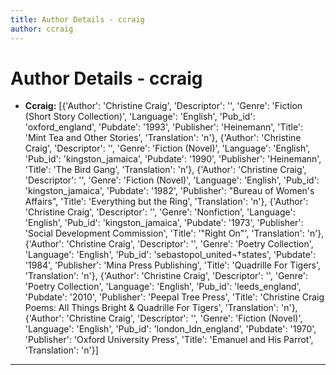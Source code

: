 ```yaml
---
title: Author Details - ccraig
author: ccraig
---
```


# Author Details - ccraig

<ul>
    <li><strong>Ccraig:</strong> [{'Author': 'Christine Craig', 'Descriptor': '', 'Genre': 'Fiction (Short Story Collection)', 'Language': 'English', 'Pub_id': 'oxford_england', 'Pubdate': '1993', 'Publisher': 'Heinemann', 'Title': 'Mint Tea and Other Stories', 'Translation': 'n'}, {'Author': 'Christine Craig', 'Descriptor': '', 'Genre': 'Fiction (Novel)', 'Language': 'English', 'Pub_id': 'kingston_jamaica', 'Pubdate': '1990', 'Publisher': 'Heinemann', 'Title': 'The Bird Gang', 'Translation': 'n'}, {'Author': 'Christine Craig', 'Descriptor': '', 'Genre': 'Fiction (Novel)', 'Language': 'English', 'Pub_id': 'kingston_jamaica', 'Pubdate': '1982', 'Publisher': "Bureau of Women's Affairs", 'Title': 'Everything but the Ring', 'Translation': 'n'}, {'Author': 'Christine Craig', 'Descriptor': '', 'Genre': 'Nonfiction', 'Language': 'English', 'Pub_id': 'kingston_jamaica', 'Pubdate': '1973', 'Publisher': 'Social Development Commission', 'Title': '"Right On"', 'Translation': 'n'}, {'Author': 'Christine Craig', 'Descriptor': '', 'Genre': 'Poetry Collection', 'Language': 'English', 'Pub_id': 'sebastopol_united¬†states', 'Pubdate': '1984', 'Publisher': 'Mina Press Publishing', 'Title': 'Quadrille For Tigers', 'Translation': 'n'}, {'Author': 'Christine Craig', 'Descriptor': '', 'Genre': 'Poetry Collection', 'Language': 'English', 'Pub_id': 'leeds_england', 'Pubdate': '2010', 'Publisher': 'Peepal Tree Press', 'Title': 'Christine Craig Poems: All Things Bright & Quadrille For Tigers', 'Translation': 'n'}, {'Author': 'Christine Craig', 'Descriptor': '', 'Genre': 'Fiction (Novel)', 'Language': 'English', 'Pub_id': 'london_ldn_england', 'Pubdate': '1970', 'Publisher': 'Oxford University Press', 'Title': 'Emanuel and His Parrot', 'Translation': 'n'}]</li>
</ul>
<hr>